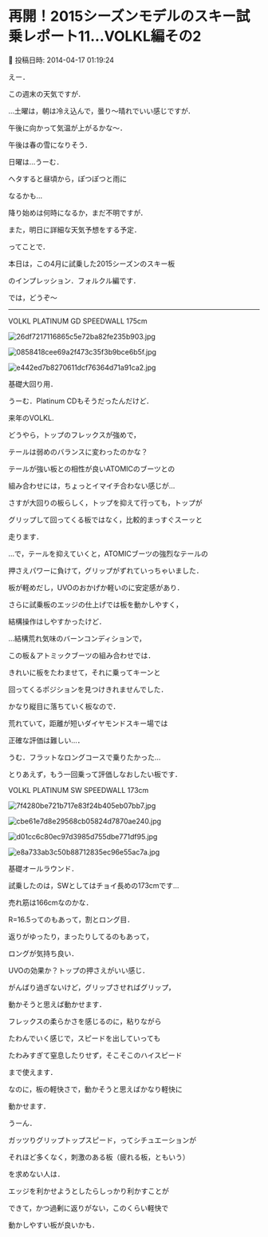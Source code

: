 # 再開！2015シーズンモデルのスキー試乗レポート11…VOLKL編その2

📅 投稿日時: 2014-04-17 01:19:24

えー．


この週末の天気ですが．





…土曜は，朝は冷え込んで，曇り～晴れでいい感じですが．


午後に向かって気温が上がるかな～．


午後は春の雪になりそう．


日曜は…うーむ．


ヘタすると昼頃から，ぽつぽつと雨に


なるかも…


降り始めは何時になるか，まだ不明ですが．


また，明日に詳細な天気予想をする予定．





ってことで．


本日は，この4月に試乗した2015シーズンのスキー板


のインプレッション．フォルクル編です．





では，どうぞ～


[]()


---





VOLKL PLATINUM GD SPEEDWALL 175cm







![26df7217116865c5e72ba82fe235b903.jpg](images/26df7217116865c5e72ba82fe235b903.jpg)









![0858418cee69a2f473c35f3b9bce6b5f.jpg](images/0858418cee69a2f473c35f3b9bce6b5f.jpg)









![e442ed7b8270611dcf76364d71a91ca2.jpg](images/e442ed7b8270611dcf76364d71a91ca2.jpg)







基礎大回り用．





うーむ．Platinum CDもそうだったんだけど．


来年のVOLKL.


どうやら，トップのフレックスが強めで，


テールは弱めのバランスに変わったのかな？


テールが強い板との相性が良いATOMICのブーツとの


組み合わせには，ちょっとイマイチ合わない感じが…


さすが大回りの板らしく，トップを抑えて行っても，トップが


グリップして回ってくる板ではなく，比較的まっすぐスーッと


走ります．


…で，テールを抑えていくと，ATOMICブーツの強烈なテールの


押さえパワーに負けて，グリップがずれていっちゃいました．





板が軽めだし，UVOのおかげか軽いのに安定感があり．


さらに試乗板のエッジの仕上げでは板を動かしやすく，


結構操作はしやすかったけど．


…結構荒れ気味のバーンコンディションで，


この板＆アトミックブーツの組み合わせでは．


きれいに板をたわませて，それに乗ってキーンと


回ってくるポジションを見つけきれませんでした．





かなり縦目に落ちていく板なので．


荒れていて，距離が短いダイヤモンドスキー場では


正確な評価は難しい…．


うむ．フラットなロングコースで乗りたかった…


とりあえず，もう一回乗って評価しなおしたい板です．


[]()





VOLKL PLATINUM SW SPEEDWALL 173cm







![7f4280be721b717e83f24b405eb07bb7.jpg](images/7f4280be721b717e83f24b405eb07bb7.jpg)









![cbe61e7d8e29568cb05824d7870ae240.jpg](images/cbe61e7d8e29568cb05824d7870ae240.jpg)









![d01cc6c80ec97d3985d755dbe771df95.jpg](images/d01cc6c80ec97d3985d755dbe771df95.jpg)









![e8a733ab3c50b88712835ec96e55ac7a.jpg](images/e8a733ab3c50b88712835ec96e55ac7a.jpg)







基礎オールラウンド．





試乗したのは，SWとしてはチョイ長めの173cmです…


売れ筋は166cmなのかな．


R=16.5ってのもあって，割とロング目．


返りがゆったり，まったりしてるのもあって，


ロングが気持ち良い．


UVOの効果か？トップの押さえがいい感じ．


がんばり過ぎないけど，グリップさせればグリップ，


動かそうと思えば動かせます．


フレックスの柔らかさを感じるのに，粘りながら


たわんでいく感じで，スピードを出していっても


たわみすぎて窒息したりせず，そこそこのハイスピード


まで使えます．


なのに，板の軽快さで，動かそうと思えばかなり軽快に


動かせます．


うーん．


ガッツりグリップトップスピード，ってシチュエーションが


それほど多くなく，刺激のある板（疲れる板，ともいう）


を求めない人は．


エッジを利かせようとしたらしっかり利かすことが


できて，かつ過剰に返りがない，このくらい軽快で


動かしやすい板が良いかも．
